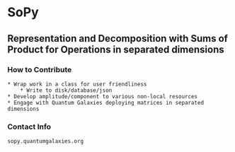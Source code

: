 # SoPy

## Representation and Decomposition with Sums of Product for Operations in separated dimensions

### How to Contribute
	* Wrap work in a class for user friendliness
        * Write to disk/database/json
    * Develop amplitude/component to various non-local resources
	* Engage with Quantum Galaxies deploying matrices in separated dimensions

### Contact Info
    sopy.quantumgalaxies.org